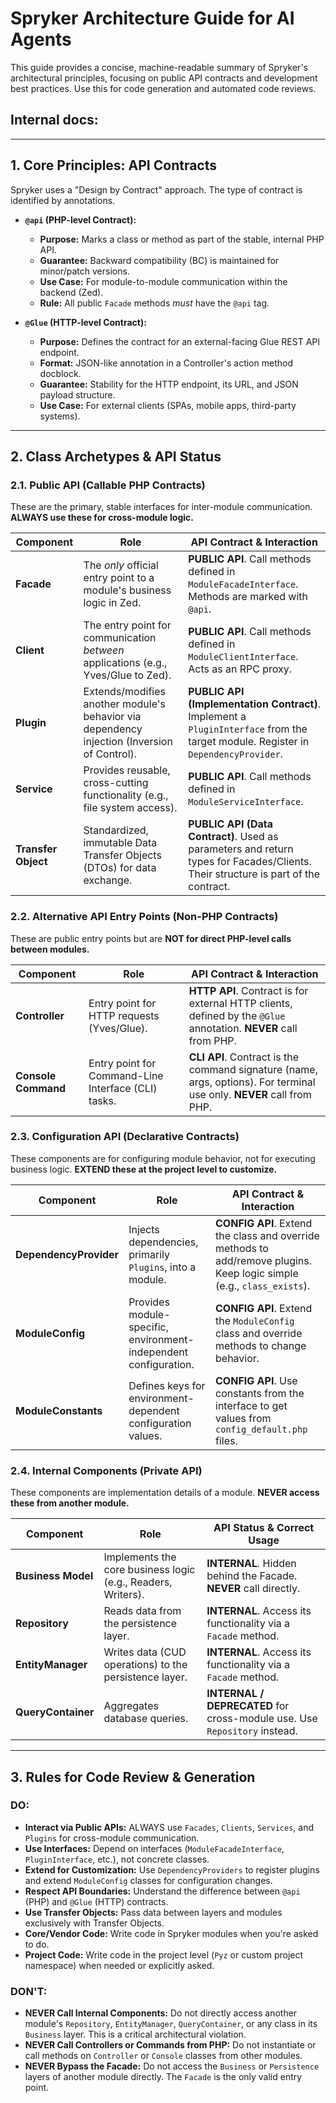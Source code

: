 # Spryker Architecture Guide for AI Agents

This guide provides a concise, machine-readable summary of Spryker's architectural principles, focusing on public API contracts and development best practices. Use this for code generation and automated code reviews.

Internal docs:
- 

---

## 1. Core Principles: API Contracts

Spryker uses a "Design by Contract" approach. The type of contract is identified by annotations.

- **`@api` (PHP-level Contract):**
    - **Purpose:** Marks a class or method as part of the stable, internal PHP API.
    - **Guarantee:** Backward compatibility (BC) is maintained for minor/patch versions.
    - **Use Case:** For module-to-module communication within the backend (Zed).
    - **Rule:** All public `Facade` methods *must* have the `@api` tag.

- **`@Glue` (HTTP-level Contract):**
    - **Purpose:** Defines the contract for an external-facing Glue REST API endpoint.
    - **Format:** JSON-like annotation in a Controller's action method docblock.
    - **Guarantee:** Stability for the HTTP endpoint, its URL, and JSON payload structure.
    - **Use Case:** For external clients (SPAs, mobile apps, third-party systems).

---

## 2. Class Archetypes & API Status

### 2.1. Public API (Callable PHP Contracts)

These are the primary, stable interfaces for inter-module communication. **ALWAYS use these for cross-module logic.**

| Component | Role | API Contract & Interaction |
|---|---|---|
| **Facade** | The *only* official entry point to a module's business logic in Zed. | **PUBLIC API**. Call methods defined in `ModuleFacadeInterface`. Methods are marked with `@api`. |
| **Client** | The entry point for communication *between* applications (e.g., Yves/Glue to Zed). | **PUBLIC API**. Call methods defined in `ModuleClientInterface`. Acts as an RPC proxy. |
| **Plugin** | Extends/modifies another module's behavior via dependency injection (Inversion of Control). | **PUBLIC API (Implementation Contract)**. Implement a `PluginInterface` from the target module. Register in `DependencyProvider`. |
| **Service** | Provides reusable, cross-cutting functionality (e.g., file system access). | **PUBLIC API**. Call methods defined in `ModuleServiceInterface`. |
| **Transfer Object** | Standardized, immutable Data Transfer Objects (DTOs) for data exchange. | **PUBLIC API (Data Contract)**. Used as parameters and return types for Facades/Clients. Their structure is part of the contract. |

### 2.2. Alternative API Entry Points (Non-PHP Contracts)

These are public entry points but are **NOT for direct PHP-level calls between modules.**

| Component | Role | API Contract & Interaction |
|---|---|---|
| **Controller** | Entry point for HTTP requests (Yves/Glue). | **HTTP API**. Contract is for external HTTP clients, defined by the `@Glue` annotation. **NEVER** call from PHP. |
| **Console Command** | Entry point for Command-Line Interface (CLI) tasks. | **CLI API**. Contract is the command signature (name, args, options). For terminal use only. **NEVER** call from PHP. |

### 2.3. Configuration API (Declarative Contracts)

These components are for configuring module behavior, not for executing business logic. **EXTEND these at the project level to customize.**

| Component | Role | API Contract & Interaction |
|---|---|---|
| **DependencyProvider** | Injects dependencies, primarily `Plugins`, into a module. | **CONFIG API**. Extend the class and override methods to add/remove plugins. Keep logic simple (e.g., `class_exists`). |
| **ModuleConfig** | Provides module-specific, environment-independent configuration. | **CONFIG API**. Extend the `ModuleConfig` class and override methods to change behavior. |
| **ModuleConstants** | Defines keys for environment-dependent configuration values. | **CONFIG API**. Use constants from the interface to get values from `config_default.php` files. |

### 2.4. Internal Components (Private API)

These components are implementation details of a module. **NEVER access these from another module.**

| Component | Role | API Status & Correct Usage |
|---|---|---|
| **Business Model** | Implements the core business logic (e.g., Readers, Writers). | **INTERNAL**. Hidden behind the Facade. **NEVER** call directly. |
| **Repository** | Reads data from the persistence layer. | **INTERNAL**. Access its functionality via a `Facade` method. |
| **EntityManager** | Writes data (CUD operations) to the persistence layer. | **INTERNAL**. Access its functionality via a `Facade` method. |
| **QueryContainer** | Aggregates database queries. | **INTERNAL / DEPRECATED** for cross-module use. Use `Repository` instead. |

---

## 3. Rules for Code Review & Generation

### DO:
- **Interact via Public APIs:** ALWAYS use `Facades`, `Clients`, `Services`, and `Plugins` for cross-module communication.
- **Use Interfaces:** Depend on interfaces (`ModuleFacadeInterface`, `PluginInterface`, etc.), not concrete classes.
- **Extend for Customization:** Use `DependencyProviders` to register plugins and extend `ModuleConfig` classes for configuration changes.
- **Respect API Boundaries:** Understand the difference between `@api` (PHP) and `@Glue` (HTTP) contracts.
- **Use Transfer Objects:** Pass data between layers and modules exclusively with Transfer Objects.
- **Core/Vendor Code:** Write code in Spryker modules when you're asked to do.
- **Project Code:** Write code in the project level (`Pyz` or custom project namespace) when needed or explicitly asked.

### DON'T:
- **NEVER Call Internal Components:** Do not directly access another module's `Repository`, `EntityManager`, `QueryContainer`, or any class in its `Business` layer. This is a critical architectural violation.
- **NEVER Call Controllers or Commands from PHP:** Do not instantiate or call methods on `Controller` or `Console` classes from other modules.
- **NEVER Bypass the Facade:** Do not access the `Business` or `Persistence` layers of another module directly. The `Facade` is the only valid entry point.

